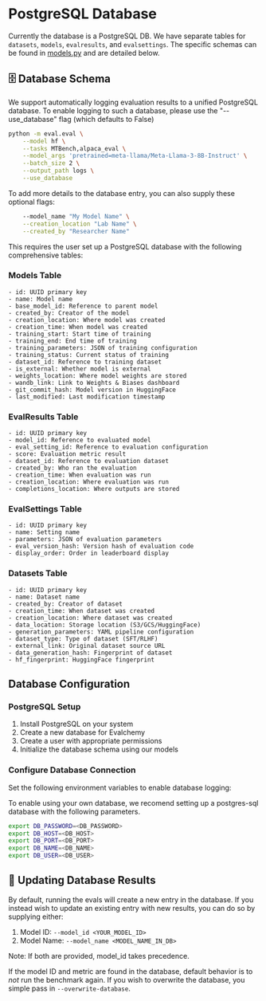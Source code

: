 # PostgreSQL Database

Currently the database is a PostgreSQL DB. We have separate tables for `datasets`, `models`, `evalresults`, and `evalsettings`. The specific schemas can be found in [models.py](models.py) and are detailed below.


## 🗄️ Database Schema

We support automatically logging evaluation results to a unified PostgreSQL database. To enable logging to such a database, please use the "--use_database" flag (which defaults to False)
```bash
python -m eval.eval \
    --model hf \
    --tasks MTBench,alpaca_eval \
    --model_args 'pretrained=meta-llama/Meta-Llama-3-8B-Instruct' \
    --batch_size 2 \
    --output_path logs \
    --use_database
```

To add more details to the database entry, you can also supply these optional flags:
```bash
    --model_name "My Model Name" \
    --creation_location "Lab Name" \
    --created_by "Researcher Name"
```

This requires the user set up a PostgreSQL database with the following comprehensive tables:

### Models Table
```
- id: UUID primary key
- name: Model name
- base_model_id: Reference to parent model
- created_by: Creator of the model
- creation_location: Where model was created
- creation_time: When model was created
- training_start: Start time of training
- training_end: End time of training
- training_parameters: JSON of training configuration
- training_status: Current status of training
- dataset_id: Reference to training dataset
- is_external: Whether model is external
- weights_location: Where model weights are stored
- wandb_link: Link to Weights & Biases dashboard
- git_commit_hash: Model version in HuggingFace
- last_modified: Last modification timestamp
```

### EvalResults Table
```
- id: UUID primary key
- model_id: Reference to evaluated model
- eval_setting_id: Reference to evaluation configuration
- score: Evaluation metric result
- dataset_id: Reference to evaluation dataset
- created_by: Who ran the evaluation
- creation_time: When evaluation was run
- creation_location: Where evaluation was run
- completions_location: Where outputs are stored
```

### EvalSettings Table
```
- id: UUID primary key
- name: Setting name
- parameters: JSON of evaluation parameters
- eval_version_hash: Version hash of evaluation code
- display_order: Order in leaderboard display
```

### Datasets Table
```
- id: UUID primary key
- name: Dataset name
- created_by: Creator of dataset
- creation_time: When dataset was created
- creation_location: Where dataset was created
- data_location: Storage location (S3/GCS/HuggingFace)
- generation_parameters: YAML pipeline configuration
- dataset_type: Type of dataset (SFT/RLHF)
- external_link: Original dataset source URL
- data_generation_hash: Fingerprint of dataset
- hf_fingerprint: HuggingFace fingerprint
```

## Database Configuration

### PostgreSQL Setup
1. Install PostgreSQL on your system
2. Create a new database for Evalchemy
3. Create a user with appropriate permissions
4. Initialize the database schema using our models

### Configure Database Connection
Set the following environment variables to enable database logging:

To enable using your own database, we recomend setting up a postgres-sql database with the following parameters. 
```bash
export DB_PASSWORD=<DB_PASSWORD>
export DB_HOST=<DB_HOST>
export DB_PORT=<DB_PORT>
export DB_NAME=<DB_NAME>
export DB_USER=<DB_USER>
```

## 🔄 Updating Database Results

By default, running the evals will create a new entry in the database. If you instead wish to update an existing entry with new results, you can do so by supplying either:

1. Model ID: `--model_id <YOUR_MODEL_ID>`
2. Model Name: `--model_name <MODEL_NAME_IN_DB>`

Note: If both are provided, model_id takes precedence.

If the model ID and metric are found in the database, default behavior is to *not* run the benchmark again. If you wish to overwrite the database, you simple pass in `--overwrite-database`. 